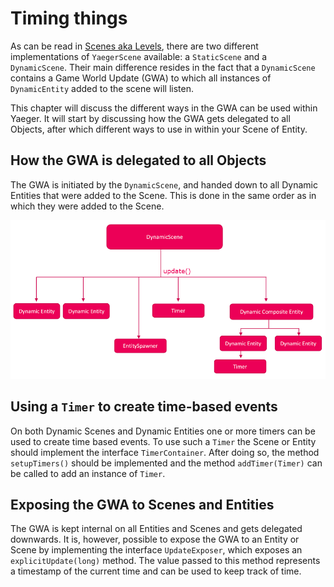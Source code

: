 # Timing things

As can be read in [Scenes aka Levels](scenes.md), there are two different implementations of `YaegerScene` available:
a `StaticScene` and a `DynamicScene`. Their main difference resides in the fact that a `DynamicScene` contains a Game
World Update (GWA) to which all instances of `DynamicEntity` added to the scene will listen.

This chapter will discuss the different ways in the GWA can be used within Yaeger. It will start by discussing how the
GWA gets delegated to all Objects, after which different ways to use in within your Scene of Entity.

## How the GWA is delegated to all Objects

The GWA is initiated by the `DynamicScene`, and handed down to all Dynamic Entities that were added to the Scene. This
is done in the same order as in which they were added to the Scene.

![Update Delegation](images/update-delegation.png)

## Using a `Timer` to create time-based events

On both Dynamic Scenes and Dynamic Entities one or more timers can be used to create time based events. To use such a
`Timer` the Scene or Entity should implement the interface `TimerContainer`. After doing so, the method `setupTimers()`
should be implemented and the method `addTimer(Timer)` can be called to add an instance of `Timer`.

## Exposing the GWA to Scenes and Entities

The GWA is kept internal on all Entities and Scenes and gets delegated downwards. It is, however, possible to expose the
GWA to an Entity or Scene by implementing the interface
`UpdateExposer`, which exposes an `explicitUpdate(long)` method. The value passed to this method represents a timestamp
of the current time and can be used to keep track of time.
